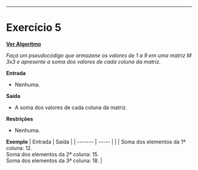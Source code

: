 ---
# Exercício 5

[**Ver Algoritmo**](Algoritmo05.md)

*Faça um pseudocódigo que armazene os valores de 1 a 9 em uma matriz M 3x3 e apresente a soma dos valores de cada coluna da matriz.*

**Entrada**
- Nenhuma.

**Saída**
- A soma dos valores de cada coluna da matriz.

**Restrições**
- Nenhuma.

**Exemplo**
| Entrada | Saída |
| ------- | ----- |
|         | Soma dos elementos da 1ª coluna: 12. <br> Soma dos elementos da 2ª coluna: 15. <br> Soma dos elementos da 3ª coluna: 18. |
